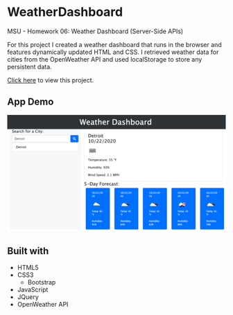 # WeatherDashboard
MSU - Homework 06: Weather Dashboard (Server-Side APIs)

For this project I created a weather dashboard that runs in the browser and features dynamically updated HTML and CSS. I retrieved weather data for cities from the OpenWeather API and used localStorage to store any persistent data.

[Click here](https://stricklin927.github.io/WeatherDashboard/) to view this project.

## App Demo
![Screenshot](/assets/images/weatherdashscreenshot.png)

## Built with
* HTML5
* CSS3
    * Bootstrap
* JavaScript
* JQuery
* OpenWeather API